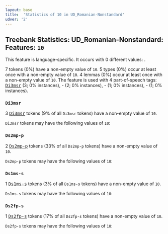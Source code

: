 ```yaml
---
layout: base
title:  'Statistics of 10 in UD_Romanian-Nonstandard'
udver: '2'
---
```


## Treebank Statistics: UD_Romanian-Nonstandard: Features: `10`

This feature is language-specific.
It occurs with 0 different values: .

7 tokens (0%) have a non-empty value of `10`.
5 types (0%) occur at least once with a non-empty value of `10`.
4 lemmas (0%) occur at least once with a non-empty value of `10`.
The feature is used with 4 part-of-speech tags: <tt><a href="ro_nonstandard-pos-Di3msr.html">Di3msr</a></tt> (3; 0% instances), - (2; 0% instances), - (1; 0% instances), - (1; 0% instances).

### `Di3msr`

3 <tt><a href="ro_nonstandard-pos-Di3msr.html">Di3msr</a></tt> tokens (9% of all `Di3msr` tokens) have a non-empty value of `10`.

`Di3msr` tokens may have the following values of `10`:


### `Ds2mp-p`

2 <tt><a href="ro_nonstandard-pos-Ds2mp-p.html">Ds2mp-p</a></tt> tokens (33% of all `Ds2mp-p` tokens) have a non-empty value of `10`.

`Ds2mp-p` tokens may have the following values of `10`:


### `Ds1ms-s`

1 <tt><a href="ro_nonstandard-pos-Ds1ms-s.html">Ds1ms-s</a></tt> tokens (3% of all `Ds1ms-s` tokens) have a non-empty value of `10`.

`Ds1ms-s` tokens may have the following values of `10`:


### `Ds2fp-s`

1 <tt><a href="ro_nonstandard-pos-Ds2fp-s.html">Ds2fp-s</a></tt> tokens (17% of all `Ds2fp-s` tokens) have a non-empty value of `10`.

`Ds2fp-s` tokens may have the following values of `10`:


